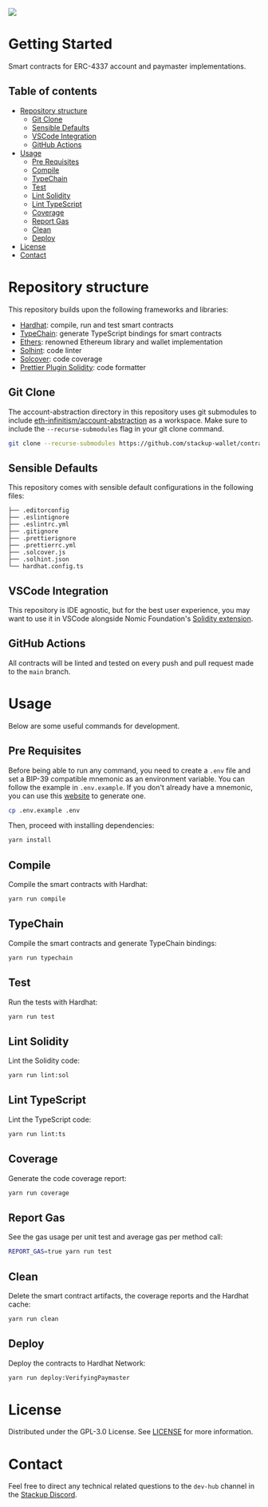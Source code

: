 ![](https://i.imgur.com/lXhFOUv.png)

# Getting Started

Smart contracts for ERC-4337 account and paymaster implementations.

## Table of contents

- [Repository structure](#repository-structure)
  - [Git Clone](#git-clone)
  - [Sensible Defaults](#sensible-defaults)
  - [VSCode Integration](#vscode-integration)
  - [GitHub Actions](#github-actions)
- [Usage](#usage)
  - [Pre Requisites](#pre-requisites)
  - [Compile](#compile)
  - [TypeChain](#typechain)
  - [Test](#test)
  - [Lint Solidity](#lint-solidity)
  - [Lint TypeScript](#lint-typescript)
  - [Coverage](#coverage)
  - [Report Gas](#report-gas)
  - [Clean](#clean)
  - [Deploy](#deploy)
- [License](#license)
- [Contact](#contact)

# Repository structure

This repository builds upon the following frameworks and libraries:

- [Hardhat](https://github.com/nomiclabs/hardhat): compile, run and test smart contracts
- [TypeChain](https://github.com/ethereum-ts/TypeChain): generate TypeScript bindings for smart contracts
- [Ethers](https://github.com/ethers-io/ethers.js/): renowned Ethereum library and wallet implementation
- [Solhint](https://github.com/protofire/solhint): code linter
- [Solcover](https://github.com/sc-forks/solidity-coverage): code coverage
- [Prettier Plugin Solidity](https://github.com/prettier-solidity/prettier-plugin-solidity): code formatter

## Git Clone

The account-abstraction directory in this repository uses git submodules to include
[eth-infinitism/account-abstraction](https://github.com/eth-infinitism/account-abstraction) as a workspace. Make sure to
include the `--recurse-submodules` flag in your git clone command.

```bash
git clone --recurse-submodules https://github.com/stackup-wallet/contracts.git
```

## Sensible Defaults

This repository comes with sensible default configurations in the following files:

```text
├── .editorconfig
├── .eslintignore
├── .eslintrc.yml
├── .gitignore
├── .prettierignore
├── .prettierrc.yml
├── .solcover.js
├── .solhint.json
└── hardhat.config.ts
```

## VSCode Integration

This repository is IDE agnostic, but for the best user experience, you may want to use it in VSCode alongside Nomic
Foundation's [Solidity extension](https://marketplace.visualstudio.com/items?itemName=NomicFoundation.hardhat-solidity).

## GitHub Actions

All contracts will be linted and tested on every push and pull request made to the `main` branch.

# Usage

Below are some useful commands for development.

## Pre Requisites

Before being able to run any command, you need to create a `.env` file and set a BIP-39 compatible mnemonic as an
environment variable. You can follow the example in `.env.example`. If you don't already have a mnemonic, you can use
this [website](https://iancoleman.io/bip39/) to generate one.

```sh
cp .env.example .env
```

Then, proceed with installing dependencies:

```sh
yarn install
```

## Compile

Compile the smart contracts with Hardhat:

```sh
yarn run compile
```

## TypeChain

Compile the smart contracts and generate TypeChain bindings:

```sh
yarn run typechain
```

## Test

Run the tests with Hardhat:

```sh
yarn run test
```

## Lint Solidity

Lint the Solidity code:

```sh
yarn run lint:sol
```

## Lint TypeScript

Lint the TypeScript code:

```sh
yarn run lint:ts
```

## Coverage

Generate the code coverage report:

```sh
yarn run coverage
```

## Report Gas

See the gas usage per unit test and average gas per method call:

```sh
REPORT_GAS=true yarn run test
```

## Clean

Delete the smart contract artifacts, the coverage reports and the Hardhat cache:

```sh
yarn run clean
```

## Deploy

Deploy the contracts to Hardhat Network:

```sh
yarn run deploy:VerifyingPaymaster
```

# License

Distributed under the GPL-3.0 License. See [LICENSE](./LICENSE.md) for more information.

# Contact

Feel free to direct any technical related questions to the `dev-hub` channel in the
[Stackup Discord](https://discord.gg/VTjJGvMNyW).
